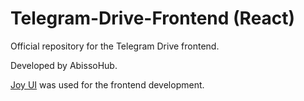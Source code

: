 # Telegram-Drive-Frontend (React)
Official repository for the Telegram Drive frontend.

Developed by AbissoHub.

[Joy UI](https://mui.com/joy-ui/getting-started/) was used for the frontend development.